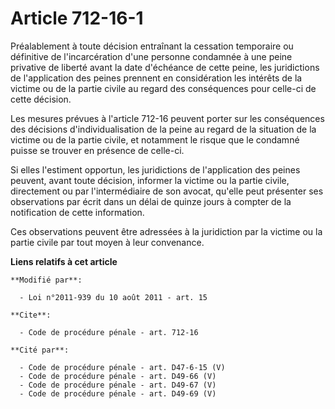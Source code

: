 # Article 712-16-1

Préalablement à toute décision entraînant la cessation temporaire ou définitive de l'incarcération d'une personne condamnée à
une peine privative de liberté avant la date d'échéance de cette peine, les juridictions de l'application des peines prennent
en considération les intérêts de la victime ou de la partie civile au regard des conséquences pour celle-ci de cette
décision.

Les mesures prévues à l'article 712-16 peuvent porter sur les conséquences des décisions d'individualisation de la peine au
regard de la situation de la victime ou de la partie civile, et notamment le risque que le condamné puisse se trouver en
présence de celle-ci.

Si elles l'estiment opportun, les juridictions de l'application des peines peuvent, avant toute décision, informer la victime
ou la partie civile, directement ou par l'intermédiaire de son avocat, qu'elle peut présenter ses observations par écrit dans
un délai de quinze jours à compter de la notification de cette information.

Ces observations peuvent être adressées à la juridiction par la victime ou la partie civile par tout moyen à leur convenance.

**Liens relatifs à cet article**

	**Modifié par**:

	  - Loi n°2011-939 du 10 août 2011 - art. 15

	**Cite**:

	  - Code de procédure pénale - art. 712-16

	**Cité par**:

	  - Code de procédure pénale - art. D47-6-15 (V)
	  - Code de procédure pénale - art. D49-66 (V)
	  - Code de procédure pénale - art. D49-67 (V)
	  - Code de procédure pénale - art. D49-69 (V)
